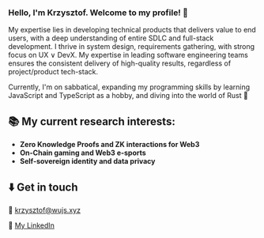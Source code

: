 ### Hello, I'm Krzysztof. Welcome to my profile! 🙇

My expertise lies in developing technical products that delivers value to end users, with a deep understanding of entire SDLC and full-stack development. I thrive in system design, requirements gathering, with strong focus on UX &or; DevX. My expertise in leading software engineering teams ensures the consistent delivery of high-quality results, regardless of project/product tech-stack. 

Currently, I'm on sabbatical, expanding my programming skills by learning JavaScript and TypeScript as a hobby, and diving into the world of Rust 🦀

## 📚 My current research interests:
* **Zero Knowledge Proofs and ZK interactions for Web3**
* **On-Chain gaming and Web3 e-sports**
* **Self-sovereign identity and data privacy**

## ⬇️ Get in touch
📨 [krzysztof@wujs.xyz](mailto:krzysztof@wujs.xyz)

💼 [My LinkedIn](https://www.linkedin.com/in/wujs/)
